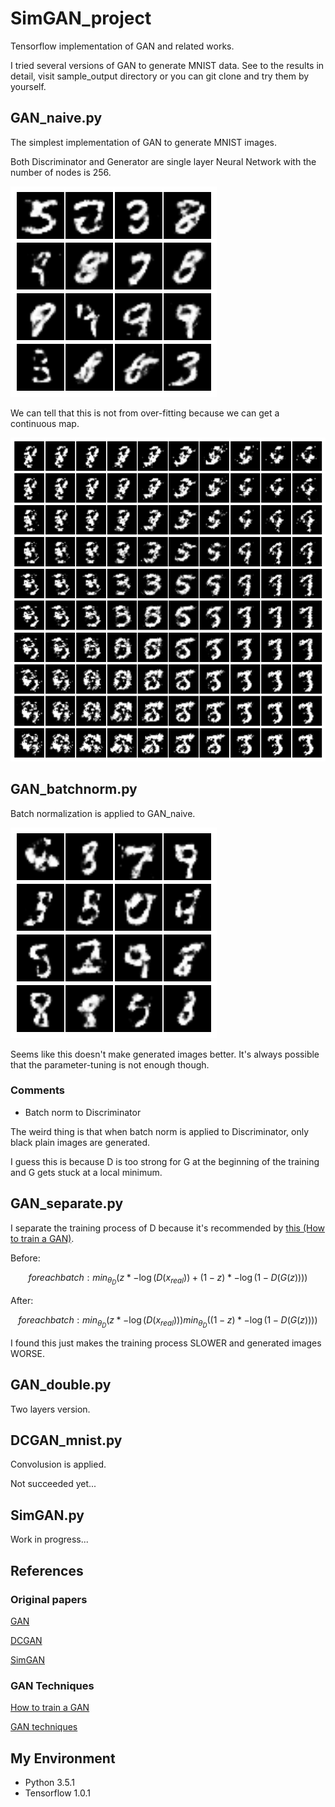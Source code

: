# SimGAN_project

Tensorflow implementation of GAN and related works.

I tried several versions of GAN to generate MNIST data.
See to the results in detail, visit sample_output directory or you can git clone and try them by yourself.

## GAN_naive.py

The simplest implementation of GAN to generate MNIST images.

Both Discriminator and Generator are single layer Neural Network with the number of nodes is 256.

![GAN_naive](/sample_images/GAN_naive.png)

We can tell that this is not from over-fitting because we can get a continuous map.

![GAN_naive](/sample_images/GAN_naive_2Dmap.png)


## GAN_batchnorm.py

Batch normalization is applied to GAN_naive.

![GAN_naive](/sample_images/GAN_bn.png)

Seems like this doesn't make generated images better.
It's always possible that the parameter-tuning is not enough though.


### Comments

* Batch norm to Discriminator

The weird thing is that when batch norm is applied to Discriminator, only black plain images are generated.

I guess this is because D is too strong for G at the beginning of the training and G gets stuck at a local minimum.


## GAN_separate.py

I separate the training process of D
because it's recommended by
[this (How to train a GAN)](https://github.com/soumith/ganhacks).

Before:
```math
for each batch:
    min_{\theta_D} \left( z * - \log (D(x_{real})) + (1-z) * - \log (1 - D(G(z))) \right)
```

After:
```math
for each batch:
    min_{\theta_D} \left( z * - \log (D(x_{real})) \right)
    min_{\theta_D} \left( (1-z) * - \log (1 - D(G(z))) \right)
```

I found this just makes the training process SLOWER and generated images WORSE.




## GAN_double.py

Two layers version.



## DCGAN_mnist.py

Convolusion is applied.

Not succeeded yet...


## SimGAN.py

Work in progress...


## References

### Original papers

[GAN](https://arxiv.org/abs/1406.2661)

[DCGAN](https://arxiv.org/abs/1511.06434)

[SimGAN](https://arxiv.org/abs/1612.07828)


### GAN Techniques

[How to train a GAN](https://github.com/soumith/ganhacks)

[GAN techniques](https://arxiv.org/abs/1606.03498)


## My Environment

* Python 3.5.1
* Tensorflow 1.0.1
